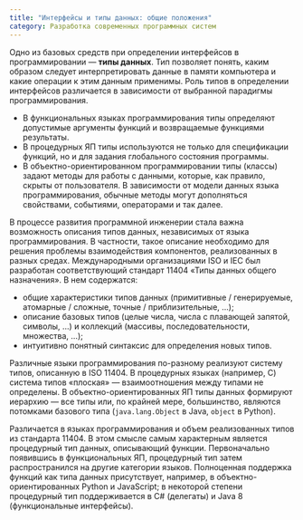 ```yaml
---
title: "Интерфейсы и типы данных: общие положения"
category: Разработка современных программных систем
---
```


Одно из базовых средств при определении интерфейсов в программировании — **типы данных**. 
Тип позволяет понять, каким образом следует интерпретировать данные в памяти компьютера и какие операции к этим данным применимы. 
Роль типов в определении интерфейсов различается в зависимости от выбранной парадигмы программирования.

  * В функциональных языках программирования типы определяют допустимые аргументы функций и возвращаемые функциями результаты.
  * В процедурных ЯП типы используются не только для спецификации функций, но и для задания глобального состояния программы.
  * В объектно-ориентированном программировании типы (классы) задают методы для работы с данными, которые, как правило, 
    скрыты от пользователя. В зависимости от модели данных языка программирования, обычные методы могут дополняться свойствами,
    событиями, операторами и так далее.

В процессе развития программной инженерии стала важна возможность описания типов данных, независимых от языка программирования. 
В частности, такое описание необходимо для решения проблемы взаимодействия компонентов, реализованных в разных средах. 
Международными организациями ISO и IEC был разработан соответствующий стандарт 11404 «Типы данных общего назначения». 
В нем содержатся:

  * общие характеристики типов данных (примитивные / генерируемые, атомарные / сложные, точные / приблизительные, …);
  * описание базовых типов (целые числа, числа с плавающей запятой, символы, …) и коллекций (массивы, последовательности, множества, …);
  * интуитивно понятный синтаксис для определения новых типов.

Различные языки программирования по-разному реализуют систему типов, описанную в ISO 11404. В процедурных языках (например, C) 
система типов «плоская» — взаимоотношения между типами не определены. В объектно-ориентированных ЯП типы данных формируют иерархию — 
все типы или, по крайней мере, большинство, являются потомками базового типа (`java.lang.Object` в Java, `object` в Python).

Различается в языках программирования и объем реализованных типов из стандарта 11404. 
В этом смысле самым характерным является процедурный тип данных, описывающий функции. Первоначально появившись в функциональных ЯП,
процедурный тип затем распространился на другие категории языков. Полноценная поддержка функций как типа данных присутствует, 
например, в объектно-ориентированных Python и JavaScript; в некоторой степени процедурный тип поддерживается в C# (делегаты) 
и Java 8 (функциональные интерфейсы).

